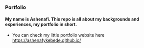 ### Portfolio

#### My name is Ashenafi. This repo is all about my backgrounds and experiences, my portfolio in short.

- You can check my little portfolio website here https://ashenafykebede.github.io/
